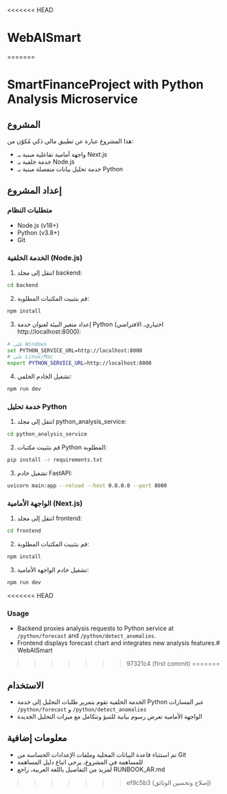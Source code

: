 <<<<<<< HEAD
# WebAISmart
=======
# SmartFinanceProject with Python Analysis Microservice

## المشروع

هذا المشروع عبارة عن تطبيق مالي ذكي مُكوّن من:
- واجهة أمامية تفاعلية مبنية بـ Next.js
- خدمة خلفية بـ Node.js
- خدمة تحليل بيانات منفصلة مبنية بـ Python

## إعداد المشروع

### متطلبات النظام
- Node.js (v18+)
- Python (v3.8+)
- Git

### الخدمة الخلفية (Node.js)
1. انتقل إلى مجلد backend:
```bash
cd backend
```
2. قم بتثبيت المكتبات المطلوبة:
```bash
npm install
```
3. إعداد متغير البيئة لعنوان خدمة Python (اختياري، الافتراضي http://localhost:8000):
```bash
# على Windows
set PYTHON_SERVICE_URL=http://localhost:8000
# على Linux/Mac
export PYTHON_SERVICE_URL=http://localhost:8000
```
4. تشغيل الخادم الخلفي:
```bash
npm run dev
```

### خدمة تحليل Python
1. انتقل إلى مجلد python_analysis_service:
```bash
cd python_analysis_service
```
2. قم بتثبيت مكتبات Python المطلوبة:
```bash
pip install -r requirements.txt
```
3. تشغيل خادم FastAPI:
```bash
uvicorn main:app --reload --host 0.0.0.0 --port 8000
```

### الواجهة الأمامية (Next.js)
1. انتقل إلى مجلد frontend:
```bash
cd frontend
```
2. قم بتثبيت المكتبات المطلوبة:
```bash
npm install
```
3. تشغيل خادم الواجهة الأمامية:
```bash
npm run dev
```

<<<<<<< HEAD
### Usage
- Backend proxies analysis requests to Python service at `/python/forecast` and `/python/detect_anomalies`.
- Frontend displays forecast chart and integrates new analysis features.# WebAISmart
>>>>>>> 97321c4 (first commit)
=======
## الاستخدام
- الخدمة الخلفية تقوم بتمرير طلبات التحليل إلى خدمة Python عبر المسارات `/python/forecast` و `/python/detect_anomalies`
- الواجهة الأمامية تعرض رسوم بيانية للتنبؤ وتتكامل مع ميزات التحليل الجديدة

## معلومات إضافية
- تم استثناء قاعدة البيانات المحلية وملفات الإعدادات الحساسة من Git
- للمساهمة في المشروع، يرجى اتباع دليل المساهمة
- لمزيد من التفاصيل باللغة العربية، راجع RUNBOOK_AR.md

>>>>>>> ef9c5b3 (إصلاح وتحسين الوثائق)
